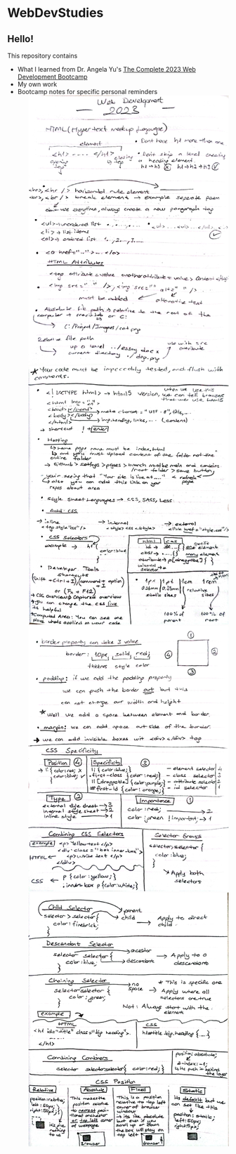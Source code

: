 # WebDevStudies
<h2>Hello!</h2>
<div>
    <p>This repository contains</p>
    <ul>
        <li>What I learned from Dr. Angela Yu's <a href="https://www.udemy.com/course/the-complete-web-development-bootcamp">The Complete 2023 Web Development Bootcamp</a></li>
        <li>My own work</li>
        <li>Bootcamp notes for specific personal reminders
            <ol >
                <img src="./img/WebDev2023-1.jpg" alt="WebDev2023-1">
                <img src="./img/WebDev2023-2.jpg" alt="WebDev2023-2">
                <img src="./img/WebDev2023-3.jpg" alt="WebDev2023-3">
                <img src="./img/WebDev2023-4.jpg" alt="WebDev2023-4">
            </ol>
        </li>
    </ul>
</div>
